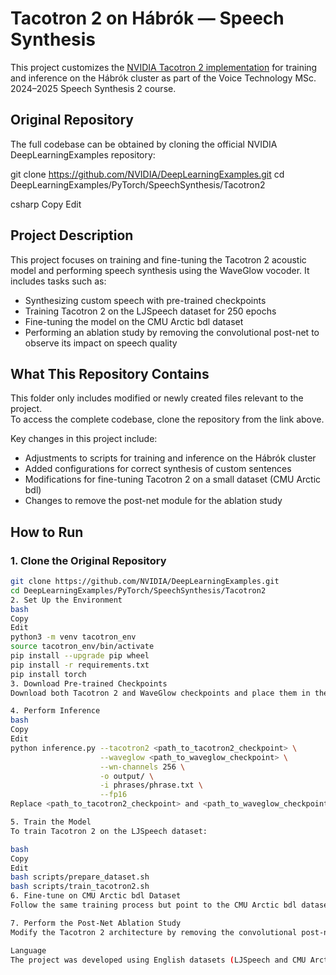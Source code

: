 # Tacotron 2 on Hábrók — Speech Synthesis

This project customizes the [NVIDIA Tacotron 2 implementation](https://github.com/NVIDIA/DeepLearningExamples/tree/master/PyTorch/SpeechSynthesis/Tacotron2) for training and inference on the Hábrók cluster as part of the Voice Technology MSc. 2024–2025 Speech Synthesis 2 course.

## Original Repository
The full codebase can be obtained by cloning the official NVIDIA DeepLearningExamples repository:

git clone https://github.com/NVIDIA/DeepLearningExamples.git
cd DeepLearningExamples/PyTorch/SpeechSynthesis/Tacotron2

csharp
Copy
Edit

## Project Description
This project focuses on training and fine-tuning the Tacotron 2 acoustic model and performing speech synthesis using the WaveGlow vocoder. It includes tasks such as:
- Synthesizing custom speech with pre-trained checkpoints
- Training Tacotron 2 on the LJSpeech dataset for 250 epochs
- Fine-tuning the model on the CMU Arctic bdl dataset
- Performing an ablation study by removing the convolutional post-net to observe its impact on speech quality

## What This Repository Contains
This folder only includes modified or newly created files relevant to the project.  
To access the complete codebase, clone the repository from the link above.

Key changes in this project include:
- Adjustments to scripts for training and inference on the Hábrók cluster
- Added configurations for correct synthesis of custom sentences
- Modifications for fine-tuning Tacotron 2 on a small dataset (CMU Arctic bdl)
- Changes to remove the post-net module for the ablation study

## How to Run

### 1. Clone the Original Repository
```bash
git clone https://github.com/NVIDIA/DeepLearningExamples.git
cd DeepLearningExamples/PyTorch/SpeechSynthesis/Tacotron2
2. Set Up the Environment
bash
Copy
Edit
python3 -m venv tacotron_env
source tacotron_env/bin/activate
pip install --upgrade pip wheel
pip install -r requirements.txt
pip install torch
3. Download Pre-trained Checkpoints
Download both Tacotron 2 and WaveGlow checkpoints and place them in the Tacotron 2 directory.

4. Perform Inference
bash
Copy
Edit
python inference.py --tacotron2 <path_to_tacotron2_checkpoint> \
                    --waveglow <path_to_waveglow_checkpoint> \
                    --wn-channels 256 \
                    -o output/ \
                    -i phrases/phrase.txt \
                    --fp16
Replace <path_to_tacotron2_checkpoint> and <path_to_waveglow_checkpoint> with the correct paths.

5. Train the Model
To train Tacotron 2 on the LJSpeech dataset:

bash
Copy
Edit
bash scripts/prepare_dataset.sh
bash scripts/train_tacotron2.sh
6. Fine-tune on CMU Arctic bdl Dataset
Follow the same training process but point to the CMU Arctic bdl dataset and use the LJSpeech-trained checkpoint as the starting point.

7. Perform the Post-Net Ablation Study
Modify the Tacotron 2 architecture by removing the convolutional post-net and retrain the model to compare results.

Language
The project was developed using English datasets (LJSpeech and CMU Arctic bdl).

